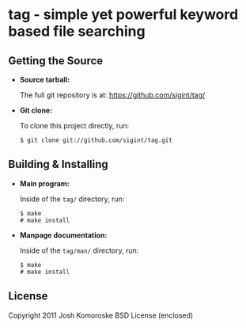 tag - simple yet powerful keyword based file searching
======================================================

Getting the Source
------------------
*   **Source tarball:**

    The full git repository is at: <https://github.com/sigint/tag/>

*   **Git clone:**

    To clone this project directly, run:

        $ git clone git://github.com/sigint/tag.git


Building & Installing
-----------------
*   **Main program:**

    Inside of the `tag/` directory, run:

        $ make
        # make install

*   **Manpage documentation:**

    Inside of the `tag/man/` directory, run:

        $ make
        # make install

License
-------
Copyright 2011 Josh Komoroske BSD License (enclosed)

